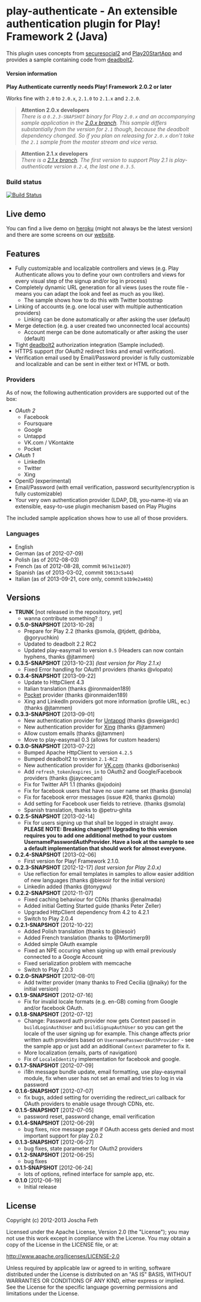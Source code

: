 # play-authenticate - An extensible authentication plugin for Play! Framework 2 (Java)

This plugin uses concepts from [securesocial2][] and [Play20StartApp][] and provides a sample containing code from [deadbolt2][].

#### Version information
**Play Authenticate currently needs Play! Framework 2.0.2 or later**

Works fine with `2.0` to `2.0.x`, `2.1.0` to `2.1.x` and `2.2.0`.

> **Attention 2.0.x developers**  
>_There is a `0.2.3-SNAPSHOT` binary for Play `2.0.x` and an accompanying sample application in the [2.0.x branch](https://github.com/joscha/play-authenticate/tree/2.0.x). This sample differs substantially from the version for `2.1` though, because the deadbolt dependency changed. So if you plan on releasing for `2.0.x` don't take the `2.1` sample from the master stream and vice versa._

> **Attention 2.1.x developers**  
>_There is a [2.1.x branch](https://github.com/joscha/play-authenticate/tree/2.1.x). The first version to support Play 2.1 is play-authenticate version `0.2.4`, the last one `0.3.5`._

### Build status
[![Build Status](https://travis-ci.org/joscha/play-authenticate.png?branch=master)](https://travis-ci.org/joscha/play-authenticate)

## Live demo
You can find a live demo on [heroku](https://play-authenticate.herokuapp.com/ "Play Authenticate sample app") (might not always be the latest version) and there are some screens on our [website](http://joscha.github.com/play-authenticate/).

## Features

* Fully customizable and localizable controllers and views (e.g. Play Authenticate allows you to define your own controllers and views for every visual step of the signup and/or log in process)
* Completely dynamic URL generation for all views (uses the route file - means you can adapt the look and feel as much as you like).
	* The sample shows how to do this with Twitter bootstrap
* Linking of accounts (e.g. one local user with multiple authentication providers)
	* Linking can be done automatically or after asking the user (default)
* Merge detection (e.g. a user created two unconnected local accounts)
	* Account merge can be done automatically or after asking the user (default)
* Tight [deadbolt2][] authorization integration (Sample included).
* HTTPS support (for OAuth2 redirect links and email verification).
* Verification email used by Email/Password provider is fully customizable and localizable and can be sent in either text or HTML or both.

### Providers
As of now, the following authentication providers are supported out of the box:

* _OAuth 2_
  * Facebook 
  * Foursquare
  * Google
  * Untappd
  * VK.com / VKontakte
  * Pocket
* _OAuth 1_
  * LinkedIn
  * Twitter
  * Xing
* OpenID (experimental)
* Email/Password (with email verification, password security/encryption is fully customizable)
* Your very own authentication provider (LDAP, DB, you-name-it) via an extensible, easy-to-use plugin mechanism based on Play Plugins

The included sample application shows how to use all of those providers.

### Languages
* English
* German (as of 2012-07-09)
* Polish (as of 2012-08-03)
* French (as of 2012-08-28,  commit `967e11e207`)
* Spanish (as of 2013-03-02, commit `59613c5a44`)
* Italian (as of 2013-09-21, core only, commit `b1b9e2a46b`)

## Versions
* **TRUNK** [not released in the repository, yet]
  * wanna contribute something? :)
* **0.5.0-SNAPSHOT** [2013-10-28]
  * Prepare for Play 2.2 (thanks @smola, @tjdett, @dribba, @goryuchkin)
  * Updated to deadbolt 2.2 RC2
  * Updated play-easymail to version `0.5` (Headers can now contain hyphens, thanks @jtammen)
* **0.3.5-SNAPSHOT** [2013-10-23] _(last version for Play 2.1.x)_
  * Fixed Error handling for OAuth1 providers (thanks @vlopato) 
* **0.3.4-SNAPSHOT** [2013-09-22]
  * Update to HttpClient 4.3
  * Italian translation (thanks @ironmaiden189)
  * [Pocket](https://getpocket.com) provider (thanks @ironmaiden189)
  * Xing and LinkedIn providers got more information (profile URL, ec.) (thanks @jtammen) 
* **0.3.3-SNAPSHOT** [2013-09-01]
  * New authentication provider for [Untappd](https://untappd.com) (thanks @sweigardc)
  * New authentication provider for [Xing](http://www.xing.com) (thanks @jtammen)
  * Allow custom emails (thanks @jtammen)
  * Move to play-easymail 0.3 (allows for custom headers)
* **0.3.0-SNAPSHOT** [2013-07-22]
  * Bumped Apache HttpClient to version `4.2.5`
  * Bumped deadbolt2 to version `2.1-RC2`
  * New authentication provider for [VK.com](http://ww.vk.com) (thanks @dborisenko)
  * Add `refresh_token`/`expires_in` to OAuth2 and Google/Facebook providers (thanks @jayceecam)
  * Fix for Twitter API 1.1 (thanks @xjodoin) 
  * Fix for facebook users that have no user name set (thanks @smola) 
  * Fix for facebook error messages (issue #26, thanks @smola) 
  * Add setting for Facebook user fields to retrieve. (thanks @smola)
  * Spanish translation, thanks to @petru-ghita 
* **0.2.5-SNAPSHOT** [2013-02-14]
  * Fix for users signing up that shall be logged in straight away. **PLEASE NOTE: Breaking change!!! Upgrading to this version requires you to add one additional method to your custom UsernamePasswordAuthProvider. Have a look at the sample to see a default implementation that should work for almost everyone.**
* **0.2.4-SNAPSHOT** [2013-02-06]
  * First version for Play! Framework 2.1.0. 
* **0.2.3-SNAPSHOT** [2012-12-17] _(last version for Play 2.0.x)_
  * Use reflection for email templates in samples to allow easier addition of new languages (thanks @biesoir for the initial version)
  * Linkedin added (thanks @tonygwu)
* **0.2.2-SNAPSHOT** [2012-11-07]
  * Fixed caching behaviour for CDNs (thanks @enalmada)
  * Added initial Getting Started guide (thanks Peter Zeller)
  * Upgraded HttpClient dependency from 4.2 to 4.2.1
  * Switch to Play 2.0.4
* **0.2.1-SNAPSHOT** [2012-10-22]
  * Added Polish translation (thanks to @biesoir)
  * Added French translation (thanks to @Mortimerp9)
  * Added simple OAuth example
  * Fixed an NPE occuring when signing up with email previously connected to a Google Account
  * Fixed serialization problem with memcache
  * Switch to Play 2.0.3
* **0.2.0-SNAPSHOT** [2012-08-01]
  * Add twitter provider (many thanks to Fred Cecilia (@naiky) for the initial version)
* **0.1.9-SNAPSHOT** [2012-07-16]
  * Fix for invalid locale formats (e.g. en-GB) coming from   Google and/or facebook OAuth.
* **0.1.8-SNAPSHOT** [2012-07-12]
  * Change: Password auth provider now gets Context passed in `buildLoginAuthUser` and `buildSignupAuthUser` so you can get the locale of the user signing up for example. This change affects prior written auth providers based on `UsernamePasswordAuthProvider` - see the sample app or just add an additional `Context` parameter to fix it.
  * More localization (emails, parts of navigation)
  * Fix of `LocaleIdentity` implementation for facebook and google.
* **0.1.7-SNAPSHOT** [2012-07-09]
  * i18n message bundle update, email formatting, use play-easymail module, fix when user has not set an email and tries to log in via password
* **0.1.6-SNAPSHOT** [2012-07-07]
  * fix bugs, added setting for overriding the redirect_uri callback for OAuth providers to enable usage through CDNs, etc.
* **0.1.5-SNAPSHOT** [2012-07-05]
  * password reset, password change, email verification
* **0.1.4-SNAPSHOT** [2012-06-29]
  * bug fixes, nice message page if OAuth access gets denied and most important support for play 2.0.2
* **0.1.3-SNAPSHOT** [2012-06-27]
  * bug fixes, state parameter for OAuth2 providers
* **0.1.2-SNAPSHOT** [2012-06-25]
  * bug fixes
* **0.1.1-SNAPSHOT** [2012-06-24]
  * lots of options, refined interface for sample app, etc.
* **0.1.0** [2012-06-19]
  * Initial release

## License

Copyright (c) 2012-2013 Joscha Feth

Licensed under the Apache License, Version 2.0 (the "License"); you may not use this work except in compliance with the License. You may obtain a copy of the License in the LICENSE file, or at:

http://www.apache.org/licenses/LICENSE-2.0

Unless required by applicable law or agreed to in writing, software distributed under the License is distributed on an "AS IS" BASIS, WITHOUT WARRANTIES OR CONDITIONS OF ANY KIND, either express or implied. See the License for the specific language governing permissions and limitations under the License.


[securesocial2]: https://github.com/jaliss/securesocial
[deadbolt2]: https://github.com/schaloner/deadbolt-2
[Play20StartApp]: https://github.com/yesnault/Play20StartApp
